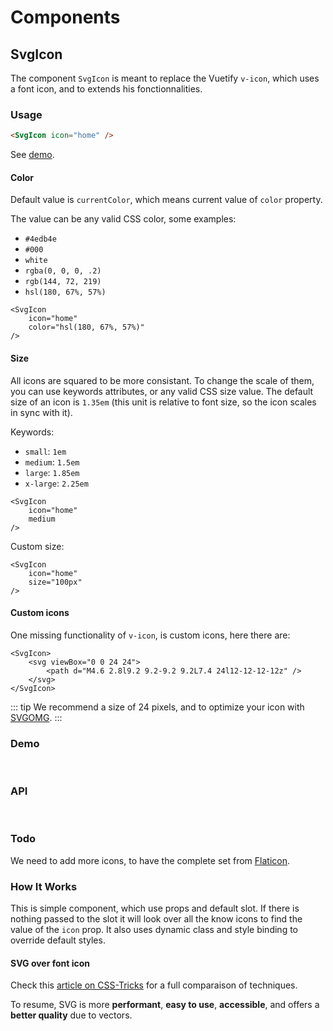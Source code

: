 # Components

## SvgIcon

The component `SvgIcon` is meant to replace the Vuetify `v-icon`, which uses a font icon, and to extends his fonctionnalities.

### Usage

```html
<SvgIcon icon="home" />
```

See [demo](#demo).

#### Color

Default value is `currentColor`, which means current value of `color` property.

The value can be any valid CSS color, some examples:

-   `#4edb4e`
-   `#000`
-   `white`
-   `rgba(0, 0, 0, .2)`
-   `rgb(144, 72, 219)`
-   `hsl(180, 67%, 57%)`

```html{3}
<SvgIcon
    icon="home"
    color="hsl(180, 67%, 57%)"
/>
```

#### Size

All icons are squared to be more consistant. To change the scale of them, you can use keywords attributes, or any valid CSS size value.
The default size of an icon is `1.35em` (this unit is relative to font size, so the icon scales in sync with it).

Keywords:

-   `small`: `1em`
-   `medium`: `1.5em`
-   `large`: `1.85em`
-   `x-large`: `2.25em`

```html{3}
<SvgIcon
    icon="home"
    medium
/>
```

Custom size:

```html{3}
<SvgIcon
    icon="home"
    size="100px"
/>
```

#### Custom icons

One missing functionality of `v-icon`, is custom icons, here there are:

```html{2,3,4}
<SvgIcon>
    <svg viewBox="0 0 24 24">
        <path d="M4.6 2.8l9.2 9.2-9.2 9.2L7.4 24l12-12-12-12z" />
    </svg>
</SvgIcon>
```

::: tip
We recommend a size of 24 pixels, and to optimize your icon with [SVGOMG](https://jakearchibald.github.io/svgomg/).
:::

### Demo

<br>
<CodePen
	id="yxRJOO"
	title="SvgIcon"
/>

### API

<br>
<CodePen
	id="qJYJod"
	:height="800"
	title="SvgIcon API"
/>

### Todo

We need to add more icons, to have the complete set from [Flaticon](https://www.flaticon.com/packs/material-design/1).

### How It Works

This is simple component, which use props and default slot. If there is nothing passed to the slot it will look over all the know icons to find the value of the `icon` prop. It also uses dynamic class and style binding to override default styles.

#### SVG over font icon

Check this [article on CSS-Tricks](https://css-tricks.com/icon-fonts-vs-svg/) for a full comparaison of techniques.

To resume, SVG is more **performant**, **easy to use**, **accessible**, and offers a **better quality** due to vectors.
